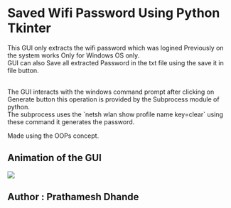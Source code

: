 # Saved Wifi Password Using Python Tkinter

This GUI only extracts the wifi password which was logined Previously on the system works Only for Windows OS only. <br />
GUI can also Save all extracted Password in the txt file using the save it in file button.<br />

<br />
The GUI interacts with the windows command prompt after clicking on Generate button this operation is provided by the Subprocess module of python.<br />
The subprocess uses the `netsh wlan show profile name key=clear` using these command it generates the password.<br />

Made using the OOPs concept.<br />

## Animation of the GUI
<img src="https://user-images.githubusercontent.com/87264935/173573697-21ad5bcd-aff8-4083-b59e-66765c917aca.gif" >

## Author : Prathamesh Dhande


